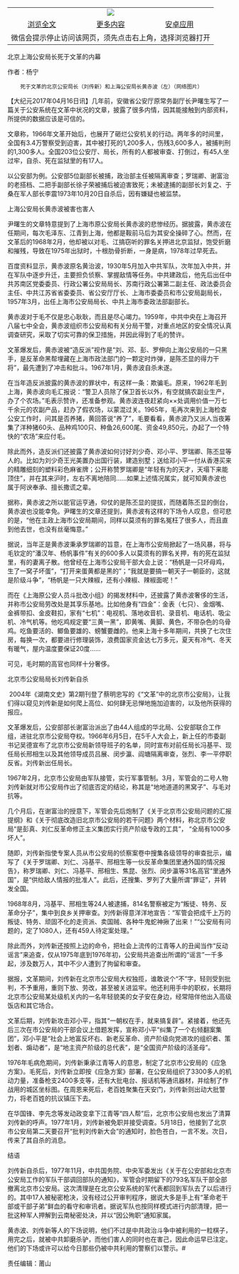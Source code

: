 

<table>
  <tr>
    <td align="center" colspan="3">
      <a href="https://github.com/ogate/ogate/blob/master/README.md"><img src="https://cloud.githubusercontent.com/assets/11880933/13434984/f430fae2-e012-11e5-814f-c2df1e82b247.jpg"/></a>
    </td>
  </tr>
  <tr>
    <td align="center">
      <a href="https://s3.ap-south-1.amazonaws.com/ogatem/oGate.htm?c817696&from=oNote">浏览全文</a>
    </td>
    <td align="center">
      <a href="https://s3.ap-south-1.amazonaws.com/ogatem/oGate.htm?from=oNote">更多内容</a>
    </td>
    <td align="center">
      <a href="https://raw.githubusercontent.com/ogate/up/master/ogate.apk">安卓应用</a>
    </td>
  </tr>
  <tr>
    <td align="center" colspan="3">
      微信会提示停止访问该网页，须先点击右上角，选择浏览器打开
    </td>
  </tr>
</table>    



北京上海公安局长死于文革的内幕




作者：杨宁

        死于文革的北京公安局长（刘传新）和上海公安局长黄赤波（左）（网络图片）




【大纪元2017年04月16日讯】几年前，安徽省公安厅原常务副厅长尹曙生写了一篇关于公安系统在文革中状况的文章，披露了很多内情，因其能接触到内部资料，所提供的数据应该是可信的。


文章称，1966年文革开始后，也展开了砸烂公安机关的行动。两年多的时间里，全国有3.4万警察受到迫害，其中被打死的1,200多人，伤残3,600多人，被捕判刑的1,300多人。全国203位公安厅、局长，所有的人都被审查、打倒过，有45人坐过牢，自杀、死在监狱里的有17人。


以公安部为例。公安部5位副部长被捕，政治部主任被隔离审查；罗瑞卿、谢富治的老搭档、二把手副部长徐子荣被捕后被迫害致死；未被逮捕的副部长刘复之、于桑在军人部长李震1973年10月20日自杀后，因有嫌疑也被监禁。


上海公安局长黄赤波被害也害人


尹曙生的文章特意提到了上海市原公安局长黄赤波的悲惨经历。据披露，黄赤波在任期间，每次毛泽东、江青到上海，他都是鞍前马后为其安全操碎了心。然而，在文革后的1968年2月，他却被以对毛、江搞窃听的罪名关押进北京监狱，饱受折磨和摧残，导致在1975年出狱时，十根肋骨折断，一身是病，1978年过早死去。


百度资料显示，黄赤波原名黄治波，1930年5月加入中共军队，次年加入中共，并在军队中逐步升迁，主要担负侦察、掌握敌情等任务。中共建政后，他先后出任中共苏南区党委委员、行政公署公安局局长、苏南行政公署第二副主任、政法委员会主任、中共江苏省省委委员、省公安厅厅长、上海市委委员和市公安局副局长，1957年3月，出任上海市公安局局长、中共上海市委政法部副部长。


黄赤波对于毛不仅是忠心耿耿，而且是尽心竭力。1959年，中共中央在上海召开八届七中全会，黄赤波组织市公安局和有关分局干警，对重点地区的安全情况认真调查研究，采取了切实可靠的保卫措施，并因此得到了毛的赞许。


文革爆发后，黄赤波被“造反派”视作是“刘、邓、彭、罗伸向上海公安局的一只黑手，是反革命黑帮埋藏在上海市政法部门的一颗定时炸弹，是陈丕显的得力干将”，最先遭到了冲击和批斗。1967年1月，黄赤波自杀未遂。


在当年造反派披露的黄赤波的罪状中，有这样一条：欺骗毛。原来，1962年毛到上海，黄赤波向毛汇报说：“警卫人员除了保卫首长以外，有空就搞农副业生产，办了个农场。”毛表示赞许，还准备参观。黄赤波连夜赶紧向××处调用价值一万七千余元的农副产品，赶办了假农场，以蒙混过关。1965年，毛再次来到上海检查公安工作时，问其是否养猪，黄回答说“养了”，毛要看看，黄赤波乃又派人当夜筹集了洋种猪60头、品种鸡100只、种鱼26,600尾、资金49,850元，办起了一个特快的“农场”来应付毛。


除此而外，造反派们还披露了黄赤波如何讨好刘少奇、邓小平、罗瑞卿、陈丕显等人的。比如为刘少奇王光美置办出国行装，建造别墅；送给邓小平一付从香港买来的精雕细刻的塑料彩色麻雀牌；公开称赞罗瑞卿是“年轻有为的天才，天塌下来能顶住”，并在其来沪时，左右不离地陪同……如果上述情况属实，就可知黄赤波也属于阿谀奉承、擅长撒谎之辈。


据称，黄赤波之所以能官运亨通，仰仗的是陈丕显的提拔，而随着陈丕显的倒台，黄赤波也没能幸免。尹曙生的文章还提到，黄赤波有这样的下场令人叹息，但可悲的是，“他在主政上海市公安局期间，同样以莫须有的罪名冤枉了很多人，而且直到他去世，也没有丝毫悔意。”


据说，当年正是黄赤波秉承罗瑞卿的旨意，在上海市公安局掀起了一场风暴，将与毛钦定的“潘汉年、杨帆事件”有关的600多人以莫须有的罪名关押，有的死在监狱里，有的妻离子散。他曾经在上海市公安局干部大会上说：“杨帆是一只坏母鸡，生了一窝子坏蛋”，“打开来蛋黄都是黑的”；“我就是要搞一朝天子一朝臣的，这就是阶级斗争”，“杨帆是一只大辣椒，还有小辣椒、辣椒面呢！”


而在《上海原公安人员斗批改小组》的揭发材料中，还披露了黄赤波奢侈的生活，并称市公安局劳改处是其享乐基地。比如他身有“四金”：金表（七只）、金烟嘴、金裤带扣、金皮鞋扣，家有“七机”：电视机、落地收音机、录音机、电话机、吸尘机、冷气机等。他吃鸡规定要“三黄一黑”，即黄嘴、黄脚、黄色，不带杂色的乌骨鸡。吃鱼要活的、鲫鱼要雄的、螃蟹要雌的。他来上海十多年期间，共换了七次住房，每换一次，都要进行修理装饰，浪费国家资金达七万多元，夏天有冷气、冬天有暖气，屋内温度要保证20度……


可见，毛时期的高官也同样十分奢侈。


北京市公安局局长刘传新自杀


 2004年《湖南文史》第2期刊登了蔡明忠写的《“文革”中的北京市公安局》，让我们得以窥见刘传新是如何爬上高位、如何肆无忌惮地施加迫害的，以及他所获得的报应。


文革爆发后，公安部部长谢富治派出了由44人组成的华北局、公安部联合工作组，进驻北京市公安局夺权。1966年6月5日，在5千人大会上，新上任的市委副书记吴德宣布了北京市公安局新领导班子的名单，同时宣布对前任局长冯基平、现任局长邢相生以及其他领导成员吕展、闵步瀛、阎塘隔离审查，张烈、李一平停职反省。刘传新出任局长。


1967年2月，北京市公安局由军队接管，实行军事管制。3月，军管会的二号人物刘传新就对市公安局作出了彻底否定的结论，称其是“地地道道的黑窝子”、与毛对抗等。


几个月后，在谢富治的授意下，军管会先后炮制了《关于北京市公安局问题的汇报提纲》和《关于彻底改造旧北京市公安局的若干问题》两个材料，称北京市公安局“是彭真、刘仁反革命修正主义集团实行资产阶级专政的工具”， “全局有1000多坏人”。


随即，刘传新指使专案人员从市公安局的侦察案卷中搜集各级领导的审查批示，编写了《关于罗瑞卿、刘仁、冯基平、邢相生等一伙反革命集团里通外国的情况报告》，称罗瑞卿、刘仁、冯基平、邢相生、焦昆、张烈、闵步瀛等31名高官“里通外国”，是“供给敌人情报的批准人”。此后，还搜集、罗列了大量所谓“罪证”，并转发全国。


1968年8月，冯基平、邢相生等24人被逮捕，814名警察被定为“叛徒、特务、反革命分子”，集中到良乡关押审查。刘传新得意洋洋地宣告：“军管会把成千上万的叛徒、特务、顽固不化的走资派、卖国贼、各种牛鬼蛇神揪了出来！”“公安局有问题的，定了1080人，还有459人待定案处理。”


除此而外，刘传新还按照上边的命令，把社会上流传的江青等人的丑闻当作“反动谣言”来追查，仅从1975年底到1976年初，公安局共追查出所谓的“谣言”一千多起，涉及数万人，其中不少人遭到了拘留和审查。


据报，文革期间，刘传新在北京市公安局大权独揽，谁敢说个“不”字，轻则受到批判，不予重用，重则下放、劳改，甚至被关进监牢。他还利用手中的职权，长期将北京市公安局某处级机关内的一名年轻貌美的女子安在身边，经常陪伴他出入高级饭店和其它场合。


文革后期，刘传新攻击邓小平，指其“一朝权在手，就来搞复辟”。紧接着，他还先后三次在市公安局的干部会议上借题发挥，宣称邓小平“纠集了一个右倾翻案集团”，邓小平是“社会上地富反坏右、新老反革命、资产阶级向党进攻的组织者、策划者、煽动者”，是“地主资产阶级的总代表”，是“全国资产阶级的活圣母”。


1976年毛病危期间，刘传新秉承江青等人的意思，制定了北京市公安局的《应急方案》。毛死后，刘传新立即按《应急方案》部署，在公安局组织了3300多人的机动力量，准备枪支2400多支等，还有大批电台、报话机等通讯器材，并绘制了作战用的城区坐标图。在周恩来死后，老百姓聚集在天安门，刘传新则出动大批警力，将老百姓的抗议镇压下去。


在华国锋、李先念等发动政变拿下江青等“四人帮”后，北京市公安局也发出了清算刘传新的呼声。1977年1月，刘传新被免职并接受调查。5月18日，他接到了北京市公安局第二天要召开“批判刘传新大会”的通知时，脸色苍白，一言不发。次日，传来了其自杀的消息。


结语


刘传新自杀后，1977年11月，中共国务院、中央军委发出《关于在公安部和北京市公安局工作的军队干部调回部队的通知》，军管会时期留下的793名军队干部全部撤离北京市公安局。这次清理是在北京公安系统的军代表都回到军队去了以后进行的。其中17人被秘密枪决，没有经过公开审判程序，据说大多是手上有“革命老干部或干部子弟”鲜血的看守和审讯者。据说军队也按同样模式进行内部清理，把一批这种军人押解到云南秘密处决，并以“因公殉职”通知家属。


黄赤波、刘传新等人的下场说明，他们不过是中共政治斗争中被利用的一粒棋子，用完之后，就被中共卸磨杀驴，而他们害人的同时也在害己，因此命运早已注定。他们的下场或许可以给今日那些仍被中共利用的警察们以警示。#


责任编辑：莆山



